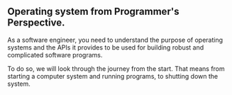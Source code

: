 ## Operating system from Programmer's Perspective. 

As a software engineer, you need to understand the purpose of operating systems and the APIs it provides to be used for building robust and complicated software programs.

To do so, we will look through the journey from the start. That means from starting a computer system and running programs, to shutting down the system. 